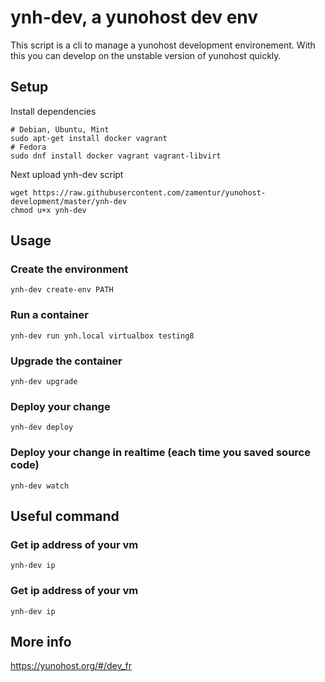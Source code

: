 # ynh-dev, a yunohost dev env
This script is a cli to manage a yunohost development environement. With this you can develop on the unstable version of yunohost quickly.

## Setup
Install dependencies
```shell
# Debian, Ubuntu, Mint
sudo apt-get install docker vagrant
# Fedora
sudo dnf install docker vagrant vagrant-libvirt
```

Next upload ynh-dev script

```shell
wget https://raw.githubusercontent.com/zamentur/yunohost-development/master/ynh-dev
chmod u+x ynh-dev
```
## Usage
### Create the environment

```shell
ynh-dev create-env PATH
```

### Run a container
```
ynh-dev run ynh.local virtualbox testing8
```

###  Upgrade the container
```
ynh-dev upgrade
```

###  Deploy your change
```
ynh-dev deploy
```

### Deploy your change in realtime (each time you saved source code)
```
ynh-dev watch
```
## Useful command
### Get ip address of your vm
```
ynh-dev ip
```

### Get ip address of your vm
```
ynh-dev ip
```
## More info 

https://yunohost.org/#/dev_fr
